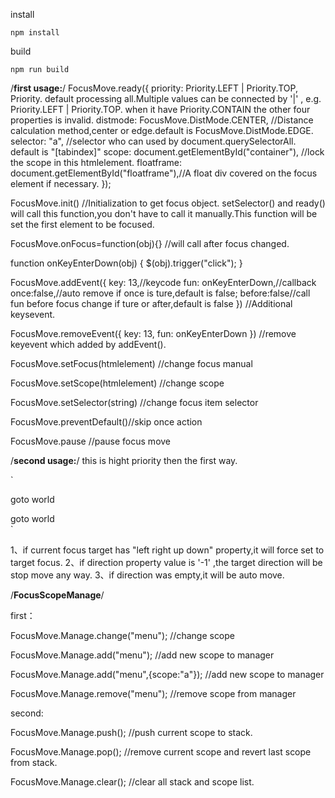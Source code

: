 install

`npm install`

build

`npm run build`
 

 
 

/**first usage:**/
FocusMove.ready({
priority: Priority.LEFT | Priority.TOP, Priority. default processing all.Multiple values can be connected by '|' , e.g. Priority.LEFT | Priority.TOP. when it have Priority.CONTAIN  the other four properties is invalid.
distmode: FocusMove.DistMode.CENTER, //Distance calculation method,center or edge.default is FocusMove.DistMode.EDGE.
selector: "a", //selector who can used by document.querySelectorAll. default is "[tabindex]"
scope: document.getElementById("container"), //lock the scope in this htmlelement.
floatframe: document.getElementById("floatframe"),//A float div covered on the focus element if necessary.
}); 

FocusMove.init() //Initialization to get focus object. setSelector() and ready() will call this function,you don't have to call it manually.This function will be set the first element to be focused.

FocusMove.onFocus=function(obj){} //will call after focus changed.

function onKeyEnterDown(obj) {
    $(obj).trigger("click");
}

FocusMove.addEvent({
key: 13,//keycode
fun: onKeyEnterDown,//callback
once:false,//auto remove if once is ture,default is false;
before:false//call fun before focus change if ture or after,default is false
}) //Additional keysevent.

FocusMove.removeEvent({
key: 13,
fun: onKeyEnterDown
}) //remove keyevent which added by addEvent().

FocusMove.setFocus(htmlelement)  //change focus manual

FocusMove.setScope(htmlelement) //change scope

FocusMove.setSelector(string) //change focus item selector 

FocusMove.preventDefault()//skip once action

FocusMove.pause //pause focus move

 
/**second usage:**/
this  is  hight priority then the first way.

`<div  id="f1" fm-right="f2" tabindex="-1">goto world</div>
<div  id="f2" fm-left="f1" tabindex="-1">goto world</div>`


1、if current focus target has "left right up down" property,it will force set to target  focus.
2、if direction property value is '-1' ,the target direction  will be stop move any way.
3、if direction was empty,it will be auto move.


/**FocusScopeManage**/

first：

FocusMove.Manage.change("menu"); //change scope

FocusMove.Manage.add("menu"); //add new scope to manager

FocusMove.Manage.add("menu",{scope:"a"}); //add new scope to manager

FocusMove.Manage.remove("menu"); //remove scope from manager

second:

FocusMove.Manage.push(); //push current scope to stack.

FocusMove.Manage.pop(); //remove current scope and revert last scope from stack.

FocusMove.Manage.clear(); //clear all stack and scope list.

